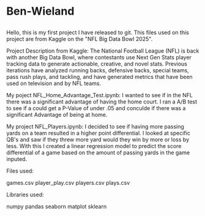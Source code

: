 # Ben-Wieland
##

Hello, this is my first project I have released to git. This files used on this project are from Kaggle on the "NFL Big Data Bowl 2025".

Project Description from Kaggle:
The National Football League (NFL) is back with another Big Data Bowl, where contestants use Next Gen Stats player tracking data to generate actionable, creative, and novel stats. Previous iterations have analyzed running backs, defensive backs, special teams, pass rush plays, and tackling, and have generated metrics that have been used on television and by NFL teams.

My poject NFL_Home_Advantage_Test.ipynb:
I wanted to see if in the NFL there was a significant advantage of having the home court. I ran a A/B test to see if a could get a P-Value of under .05 and conculde if there was a significant Advantage of being at home.

My project NFL_Players.ipynb:
I decided to see if having more passing yards on a team resulted in a higher point differential. I looked at specific QB's and saw if they threw more yard would they win by more or loss by less. With this I created a linear regression model to predict the score differential of a game based on the amount of passing yards in the game inputed.

Files used:

games.csv
player_play.csv
players.csv
plays.csv

Libraries used:

numpy
pandas
seaborn
matplot
sklearn

##
